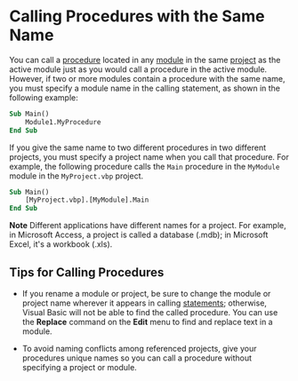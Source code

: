 
# Calling Procedures with the Same Name

You can call a [procedure](b8bdf64f-5920-1ae9-16d0-b26d09524a30.md) located in any [module](b8bdf64f-5920-1ae9-16d0-b26d09524a30.md) in the same [project](b8bdf64f-5920-1ae9-16d0-b26d09524a30.md) as the active module just as you would call a procedure in the active module. However, if two or more modules contain a procedure with the same name, you must specify a module name in the calling statement, as shown in the following example:


```vb
Sub Main() 
    Module1.MyProcedure 
End Sub
```


If you give the same name to two different procedures in two different projects, you must specify a project name when you call that procedure. For example, the following procedure calls the  `Main` procedure in the `MyModule` module in the `MyProject.vbp` project.




```vb
Sub Main() 
    [MyProject.vbp].[MyModule].Main 
End Sub
```


 **Note**  Different applications have different names for a project. For example, in Microsoft Access, a project is called a database (.mdb); in Microsoft Excel, it's a workbook (.xls).


## Tips for Calling Procedures




- If you rename a module or project, be sure to change the module or project name wherever it appears in calling [statements](b8bdf64f-5920-1ae9-16d0-b26d09524a30.md); otherwise, Visual Basic will not be able to find the called procedure. You can use the  **Replace** command on the **Edit** menu to find and replace text in a module.
    
- To avoid naming conflicts among referenced projects, give your procedures unique names so you can call a procedure without specifying a project or module.
    


